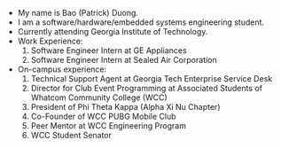 - My name is Bao (Patrick) Duong.
- I am a software/hardware/embedded systems engineering student. 
- Currently attending Georgia Institute of Technology. 
- Work Experience: 
    1. Software Engineer Intern at GE Appliances
    2. Software Engineer Intern at Sealed Air Corporation
 - On-campus experience: 
    1. Technical Support Agent at Georgia Tech Enterprise Service Desk
    2. Director for Club Event Programming at Associated Students of Whatcom Community College (WCC)
    3. President of Phi Theta Kappa (Alpha Xi Nu Chapter)
    4. Co-Founder of WCC PUBG Mobile Club 
    5. Peer Mentor at WCC Engineering Program
    6. WCC Student Senator
